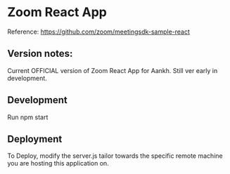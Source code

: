 # Zoom React App

Reference: https://github.com/zoom/meetingsdk-sample-react

## Version notes:

Current OFFICIAL version of Zoom React App for Aankh. Still ver early in development.

## Development

Run npm start

## Deployment

To Deploy, modify the server.js tailor towards the specific remote machine you are hosting this application on. 
